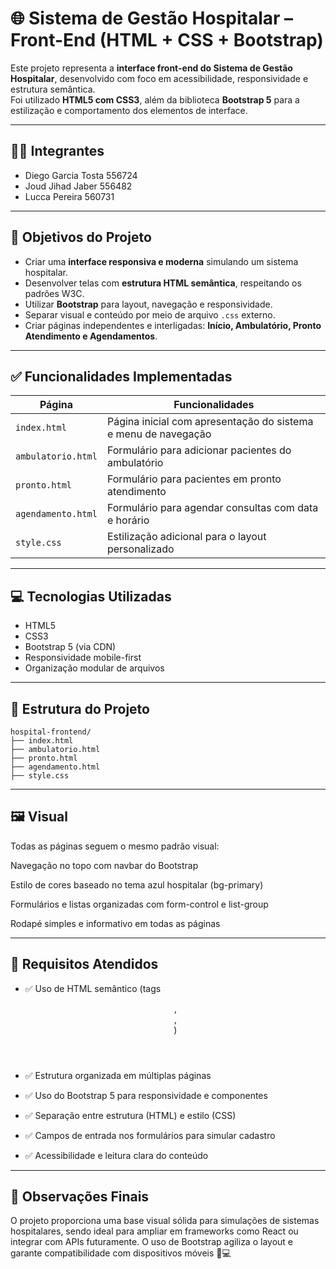 # 🌐 Sistema de Gestão Hospitalar – Front-End (HTML + CSS + Bootstrap)

Este projeto representa a **interface front-end do Sistema de Gestão Hospitalar**, desenvolvido com foco em acessibilidade, responsividade e estrutura semântica.  
Foi utilizado **HTML5 com CSS3**, além da biblioteca **Bootstrap 5** para a estilização e comportamento dos elementos de interface.

---

## 🧑‍💻 Integrantes
- Diego Garcia Tosta	556724
- Joud Jihad Jaber	556482
- Lucca Pereira	560731

---

## 🎯 Objetivos do Projeto

- Criar uma **interface responsiva e moderna** simulando um sistema hospitalar.
- Desenvolver telas com **estrutura HTML semântica**, respeitando os padrões W3C.
- Utilizar **Bootstrap** para layout, navegação e responsividade.
- Separar visual e conteúdo por meio de arquivo `.css` externo.
- Criar páginas independentes e interligadas: **Início, Ambulatório, Pronto Atendimento e Agendamentos**.

---

## ✅ Funcionalidades Implementadas

| Página                   | Funcionalidades                                                  |
|--------------------------|------------------------------------------------------------------|
| `index.html`             | Página inicial com apresentação do sistema e menu de navegação  |
| `ambulatorio.html`       | Formulário para adicionar pacientes do ambulatório              |
| `pronto.html`            | Formulário para pacientes em pronto atendimento                 |
| `agendamento.html`       | Formulário para agendar consultas com data e horário            |
| `style.css`              | Estilização adicional para o layout personalizado               |

---

## 💻 Tecnologias Utilizadas

- HTML5
- CSS3
- Bootstrap 5 (via CDN)
- Responsividade mobile-first
- Organização modular de arquivos

---

## 📁 Estrutura do Projeto

```plaintext
hospital-frontend/
├── index.html
├── ambulatorio.html
├── pronto.html
├── agendamento.html
├── style.css
```
---

## 🖼️ Visual
Todas as páginas seguem o mesmo padrão visual:

Navegação no topo com navbar do Bootstrap

Estilo de cores baseado no tema azul hospitalar (bg-primary)

Formulários e listas organizadas com form-control e list-group

Rodapé simples e informativo em todas as páginas

---

## 🧠 Requisitos Atendidos
- ✅ Uso de HTML semântico (tags <header>, <main>, <footer>)

- ✅ Estrutura organizada em múltiplas páginas

- ✅ Uso do Bootstrap 5 para responsividade e componentes

- ✅ Separação entre estrutura (HTML) e estilo (CSS)

- ✅ Campos de entrada nos formulários para simular cadastro

- ✅ Acessibilidade e leitura clara do conteúdo

---

## 🚀 Observações Finais
O projeto proporciona uma base visual sólida para simulações de sistemas hospitalares, sendo ideal para ampliar em frameworks como React ou integrar com APIs futuramente.
O uso de Bootstrap agiliza o layout e garante compatibilidade com dispositivos móveis 📱💻

